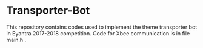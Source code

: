 # Transporter-Bot
This repository contains codes used to implement the theme transporter bot in Eyantra 2017-2018 competition.
Code for Xbee communication is in file main.h .
